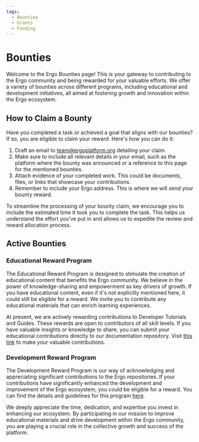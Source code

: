 ```yaml
---
tags:
  - Bounties
  - Grants
  - Funding
---
```

# Bounties

Welcome to the Ergo Bounties page! This is your gateway to contributing to the Ergo community and being rewarded for your valuable efforts. We offer a variety of bounties across different programs, including educational and development initiatives, all aimed at fostering growth and innovation within the Ergo ecosystem.

## How to Claim a Bounty

Have you completed a task or achieved a goal that aligns with our bounties? If so, you are eligible to claim your reward. Here's how you can do it:

1. Draft an email to team@ergoplatform.org detailing your claim.
2. Make sure to include all relevant details in your email, such as the platform where the bounty was announced or a reference to this page for the mentioned bounties.
3. Attach evidence of your completed work. This could be documents, files, or links that showcase your contributions.
4. Remember to include your Ergo address. This is where we will send your bounty reward.

To streamline the processing of your bounty claim, we encourage you to include the estimated time it took you to complete the task. This helps us understand the effort you've put in and allows us to expedite the review and reward allocation process.

## Active Bounties


### Educational Reward Program

The Educational Reward Program is designed to stimulate the creation of educational content that benefits the Ergo community. We believe in the power of knowledge-sharing and empowerment as key drivers of growth. If you have educational content, even if it's not explicitly mentioned here, it could still be eligible for a reward. We invite you to contribute any educational materials that can enrich learning experiences.

At present, we are actively rewarding contributions to Developer Tutorials and Guides. These rewards are open to contributors of all skill levels. If you have valuable insights or knowledge to share, you can submit your educational contributions directly to our documentation repository. Visit [this link](https://github.com/glasgowm148/ergodocs) to make your valuable contributions.

### Development Reward Program

The Development Reward Program is our way of acknowledging and appreciating significant contributions to the Ergo repositories. If your contributions have significantly enhanced the development and improvement of the Ergo ecosystem, you could be eligible for a reward. You can find the details and guidelines for this program [here](https://github.com/ErgoDevs/Ergo-Bounties).

We deeply appreciate the time, dedication, and expertise you invest in enhancing our ecosystem. By participating in our mission to improve educational materials and drive development within the Ergo community, you are playing a crucial role in the collective growth and success of the platform. 
